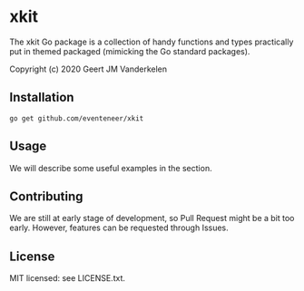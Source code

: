 # xkit

The xkit Go package is a collection of handy functions and types practically
put in themed packaged (mimicking the Go standard packages).

Copyright (c) 2020 Geert JM Vanderkelen

## Installation

```go get github.com/eventeneer/xkit```

## Usage

We will describe some useful examples in the section.

## Contributing

We are still at early stage of development, so Pull Request might be a bit too early. 
However, features can be requested through Issues.

## License

MIT licensed: see LICENSE.txt.

